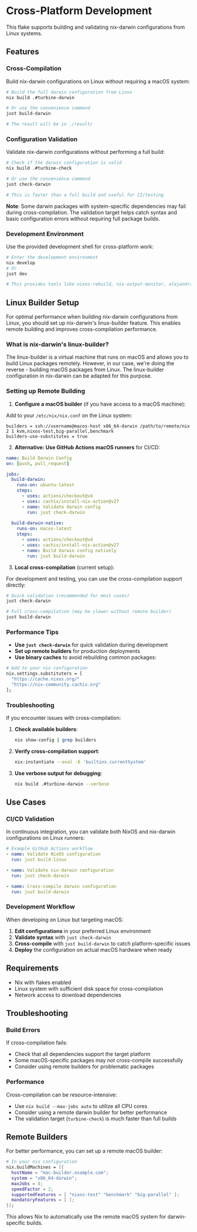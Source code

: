 # Cross-Platform Development

This flake supports building and validating nix-darwin configurations from Linux systems.

## Features

### Cross-Compilation
Build nix-darwin configurations on Linux without requiring a macOS system:

```bash
# Build the full darwin configuration from Linux
nix build .#turbine-darwin

# Or use the convenience command
just build-darwin

# The result will be in ./result/
```

### Configuration Validation
Validate nix-darwin configurations without performing a full build:

```bash
# Check if the darwin configuration is valid
nix build .#turbine-check

# Or use the convenience command
just check-darwin

# This is faster than a full build and useful for CI/testing
```

**Note**: Some darwin packages with system-specific dependencies may fail during cross-compilation. The validation target helps catch syntax and basic configuration errors without requiring full package builds.

### Development Environment
Use the provided development shell for cross-platform work:

```bash
# Enter the development environment
nix develop
# Or
just dev

# This provides tools like nixos-rebuild, nix-output-monitor, alejandra, and just
```

## Linux Builder Setup

For optimal performance when building nix-darwin configurations from Linux, you should set up nix-darwin's linux-builder feature. This enables remote building and improves cross-compilation performance.

### What is nix-darwin's linux-builder?

The linux-builder is a virtual machine that runs on macOS and allows you to build Linux packages remotely. However, in our case, we're doing the reverse - building macOS packages from Linux. The linux-builder configuration in nix-darwin can be adapted for this purpose.

### Setting up Remote Building

1. **Configure a macOS builder** (if you have access to a macOS machine):

Add to your `/etc/nix/nix.conf` on the Linux system:

```
builders = ssh://username@macos-host x86_64-darwin /path/to/remote/nix 2 1 kvm,nixos-test,big-parallel,benchmark
builders-use-substitutes = true
```

2. **Alternative: Use GitHub Actions macOS runners** for CI/CD:

```yaml
name: Build Darwin Config
on: [push, pull_request]

jobs:
  build-darwin:
    runs-on: ubuntu-latest
    steps:
      - uses: actions/checkout@v4
      - uses: cachix/install-nix-action@v27
      - name: Validate darwin config
        run: just check-darwin
      
  build-darwin-native:
    runs-on: macos-latest  
    steps:
      - uses: actions/checkout@v4
      - uses: cachix/install-nix-action@v27
      - name: Build darwin config natively
        run: just build-darwin
```

3. **Local cross-compilation** (current setup):

For development and testing, you can use the cross-compilation support directly:

```bash
# Quick validation (recommended for most cases)
just check-darwin

# Full cross-compilation (may be slower without remote builder)
just build-darwin
```

### Performance Tips

- **Use `just check-darwin`** for quick validation during development
- **Set up remote builders** for production deployments
- **Use binary caches** to avoid rebuilding common packages:

```bash
# Add to your nix configuration
nix.settings.substituters = [
  "https://cache.nixos.org/"
  "https://nix-community.cachix.org"
];
```

### Troubleshooting

If you encounter issues with cross-compilation:

1. **Check available builders**:
   ```bash
   nix show-config | grep builders
   ```

2. **Verify cross-compilation support**:
   ```bash
   nix-instantiate --eval -E 'builtins.currentSystem'
   ```

3. **Use verbose output for debugging**:
   ```bash
   nix build .#turbine-darwin --verbose
   ```

## Use Cases

### CI/CD Validation
In continuous integration, you can validate both NixOS and nix-darwin configurations on Linux runners:

```yaml
# Example GitHub Actions workflow
- name: Validate NixOS configuration
  run: just build-linux

- name: Validate nix-darwin configuration  
  run: just check-darwin

- name: Cross-compile darwin configuration
  run: just build-darwin
```

### Development Workflow
When developing on Linux but targeting macOS:

1. **Edit configurations** in your preferred Linux environment
2. **Validate syntax** with `just check-darwin`
3. **Cross-compile** with `just build-darwin` to catch platform-specific issues
4. **Deploy** the configuration on actual macOS hardware when ready

## Requirements

- Nix with flakes enabled
- Linux system with sufficient disk space for cross-compilation
- Network access to download dependencies

## Troubleshooting

### Build Errors
If cross-compilation fails:
- Check that all dependencies support the target platform
- Some macOS-specific packages may not cross-compile successfully
- Consider using remote builders for problematic packages

### Performance
Cross-compilation can be resource-intensive:
- Use `nix build --max-jobs auto` to utilize all CPU cores
- Consider using a remote darwin builder for better performance
- The validation target (`turbine-check`) is much faster than full builds

## Remote Builders

For better performance, you can set up a remote macOS builder:

```nix
# In your nix configuration
nix.buildMachines = [{
  hostName = "mac-builder.example.com";
  system = "x86_64-darwin";
  maxJobs = 4;
  speedFactor = 2;
  supportedFeatures = [ "nixos-test" "benchmark" "big-parallel" ];
  mandatoryFeatures = [ ];
}];
```

This allows Nix to automatically use the remote macOS system for darwin-specific builds.
